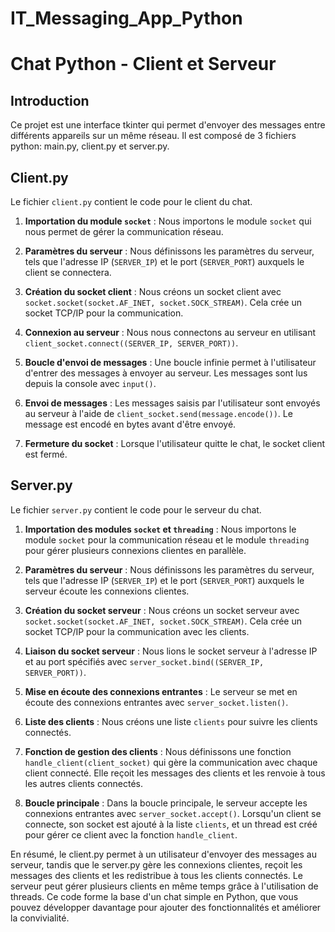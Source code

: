 # IT_Messaging_App_Python
# Chat Python - Client et Serveur

## Introduction
Ce projet est une interface tkinter qui permet d'envoyer des messages entre différents appareils sur un même réseau.
Il est composé de 3 fichiers python: main.py, client.py et server.py.

## Client.py

Le fichier `client.py` contient le code pour le client du chat.

1. **Importation du module `socket`** : Nous importons le module `socket` qui nous permet de gérer la communication réseau.

2. **Paramètres du serveur** : Nous définissons les paramètres du serveur, tels que l'adresse IP (`SERVER_IP`) et le port (`SERVER_PORT`) auxquels le client se connectera.

3. **Création du socket client** : Nous créons un socket client avec `socket.socket(socket.AF_INET, socket.SOCK_STREAM)`. Cela crée un socket TCP/IP pour la communication.

4. **Connexion au serveur** : Nous nous connectons au serveur en utilisant `client_socket.connect((SERVER_IP, SERVER_PORT))`.

5. **Boucle d'envoi de messages** : Une boucle infinie permet à l'utilisateur d'entrer des messages à envoyer au serveur. Les messages sont lus depuis la console avec `input()`.

6. **Envoi de messages** : Les messages saisis par l'utilisateur sont envoyés au serveur à l'aide de `client_socket.send(message.encode())`. Le message est encodé en bytes avant d'être envoyé.

7. **Fermeture du socket** : Lorsque l'utilisateur quitte le chat, le socket client est fermé.

## Server.py

Le fichier `server.py` contient le code pour le serveur du chat.

1. **Importation des modules `socket` et `threading`** : Nous importons le module `socket` pour la communication réseau et le module `threading` pour gérer plusieurs connexions clientes en parallèle.

2. **Paramètres du serveur** : Nous définissons les paramètres du serveur, tels que l'adresse IP (`SERVER_IP`) et le port (`SERVER_PORT`) auxquels le serveur écoute les connexions clientes.

3. **Création du socket serveur** : Nous créons un socket serveur avec `socket.socket(socket.AF_INET, socket.SOCK_STREAM)`. Cela crée un socket TCP/IP pour la communication avec les clients.

4. **Liaison du socket serveur** : Nous lions le socket serveur à l'adresse IP et au port spécifiés avec `server_socket.bind((SERVER_IP, SERVER_PORT))`.

5. **Mise en écoute des connexions entrantes** : Le serveur se met en écoute des connexions entrantes avec `server_socket.listen()`.

6. **Liste des clients** : Nous créons une liste `clients` pour suivre les clients connectés.

7. **Fonction de gestion des clients** : Nous définissons une fonction `handle_client(client_socket)` qui gère la communication avec chaque client connecté. Elle reçoit les messages des clients et les renvoie à tous les autres clients connectés.

8. **Boucle principale** : Dans la boucle principale, le serveur accepte les connexions entrantes avec `server_socket.accept()`. Lorsqu'un client se connecte, son socket est ajouté à la liste `clients`, et un thread est créé pour gérer ce client avec la fonction `handle_client`.

En résumé, le client.py permet à un utilisateur d'envoyer des messages au serveur, tandis que le server.py gère les connexions clientes, reçoit les messages des clients et les redistribue à tous les clients connectés. Le serveur peut gérer plusieurs clients en même temps grâce à l'utilisation de threads. Ce code forme la base d'un chat simple en Python, que vous pouvez développer davantage pour ajouter des fonctionnalités et améliorer la convivialité.
